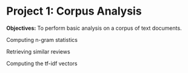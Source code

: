 # Project 1: Corpus Analysis

**Objectives:** To perform basic analysis on a corpus of text documents.

Computing n-gram statistics

Retrieving similar reviews

Computing the tf-idf vectors 
